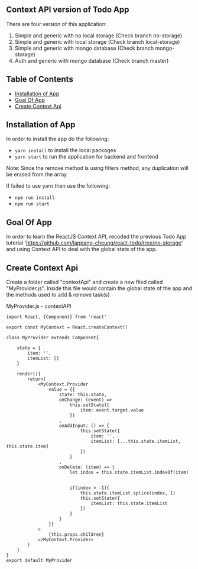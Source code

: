 ## Context API version of Todo App

There are four version of this application:
1. Simple and generic with no local storage (Check branch no-storage)
2. Simple and generic with local storage (Check branch local-storage)
3. Simple and generic with mongo database (Check branch mongo-storage)
4. Auth and generic with mongo database (Check branch master)

## Table of Contents
- [Installation of App](#installation-of-app)
- [Goal Of App](#goal-of-app)
- [Create Context Api](#create-context-api)

## Installation of App

In order to install the app do the following:

* `yarn install` to install the local packages
* `yarn start` to run the application for backend and frontend

Note: Since the remove method is using filters method, any duplication will be erased from the array

If failed to use yarn then use the following:

* `npm run install`
* `npm run start`

## Goal Of App

In order to learn the ReactJS Context API, recoded the previous Todo App tutorial 'https://github.com/lappang-cheung/react-todo/tree/no-storage'
and using Context API to deal with the global state of the app.

## Create Context Api

Create a folder called "contextApi" and create a new filed called "MyProvider.js". Inside this file would contain the global state of the app and
the methods used to add & remove task(s)

MyProvider.js - contextAPI
~~~~
import React, {Component} from 'react'

export const MyContext = React.createContext()

class MyProvider extends Component{

    state = {
        item: '',
        itemList: []
    }

    render(){
        return(
            <MyContext.Provider
                value = {{
                    state: this.state,
                    onChange: (event) => 
                        this.setState({
                            item: event.target.value
                        })
                    ,
                    onAddInput: () => {
                            this.setState({
                                item: '',
                                itemList: [...this.state.itemList, this.state.item]
                            })
                        }
                    ,
                    onDelete: (item) => {
                        let index = this.state.itemList.indexOf(item)
                        

                        if(index > -1){
                            this.state.itemList.splice(index, 1)
                            this.setState({
                                itemList: this.state.itemList
                            })
                        }
                    }
                }}
            >
                {this.props.children}
            </MyContext.Provider>
        )
    }
}
export default MyProvider
~~~~